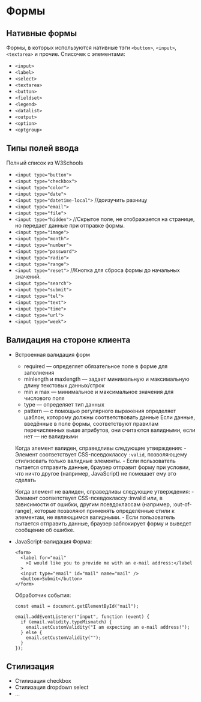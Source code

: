# Формы
## Нативные формы
Формы, в которых используются нативные тэги `<button>`, `<input>`, `<textarea>` и прочие.
Списочек с элементами:
- `<input>`
- `<label>`
- `<select>`
- `<textarea>`
- `<button>`
- `<fieldset>`
- `<legend>`
- `<datalist>`
- `<output>`
- `<option>`
- `<optgroup>`
## Типы полей ввода
Полный список из W3Schools
- `<input type="button">`
- `<input type="checkbox">`
- `<input type="color">`
- `<input type="date">`
- `<input type="datetime-local">` //доизучить разницу
- `<input type="email">`
- `<input type="file">`
- `<input type="hidden">` //Скрытое поле, не отображается на странице, но передает данные при отправке формы.
- `<input type="image">`
- `<input type="month">`
- `<input type="number">`
- `<input type="password">`
- `<input type="radio">`
- `<input type="range">`
- `<input type="reset">` //Кнопка для сброса формы до начальных значений.
- `<input type="search">`
- `<input type="submit">`
- `<input type="tel">`
- `<input type="text">`
- `<input type="time">`
- `<input type="url">`
- `<input type="week">`
## Валидация на стороне клиента
- Встроенная валидация форм
    - required — определяет обязательное поле в форме для заполнения
    - minlength и maxlength — задает минимальную и максимальную длину текстовых данных/строк
    - min и max — минимальное и максимальное значения для числового поля
    - type — определяет тип данных 
    - pattern — с помощью регулярного выражения определяет шаблон, которому должны соответствовать данные
    Если данные, введённые в поле формы, соответствуют правилам перечисленных выше атрибутов, они считаются валидными, если нет — не валидными
    
    Когда элемент валиден, справедливы следующие утверждения:
      - Элемент соответствует CSS-псевдоклассу `:valid`, позволяющему стилизовать только валидные элементы.
      - Если пользователь пытается отправить данные, браузер отправит форму при условии, что ничто другое (например, JavaScript) не помешает ему это сделать

    Когда элемент не валиден, справедливы следующие утверждения:
      - Элемент соответствует CSS-псевдоклассу :invalid или, в зависимости от ошибки, другим псевдоклассам (например, :out-of-range), которые позволяют применять определённые стили к элементам, не являющимся валидными.
      - Если пользователь пытается отправить данные, браузер заблокирует форму и выведет сообщение об ошибке.
        
- JavaScript-валидация
    Форма:
    ```
    <form>
      <label for="mail"
        >I would like you to provide me with an e-mail address:</label
      >
      <input type="email" id="mail" name="mail" />
      <button>Submit</button>
    </form>
    ```
    
    Обработчик события:
    ```
    const email = document.getElementById("mail");
    
    email.addEventListener("input", function (event) {
      if (email.validity.typeMismatch) {
        email.setCustomValidity("I am expecting an e-mail address!");
      } else {
        email.setCustomValidity("");
      }
    });
    ```

## Стилизация
  - Стилизация checkbox
  - Стилизация dropdown select
  - ...
